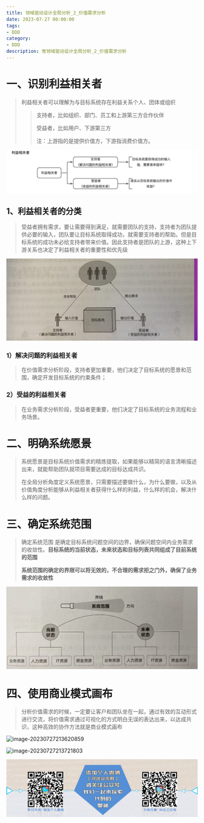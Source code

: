 ```yaml
---
title: 领域驱动设计全局分析_2_价值需求分析
date: 2023-07-27 00:00:00
tags: 
- DDD
category: 
- DDD
description: 常领域驱动设计全局分析_2_价值需求分析
---
```




# 一、识别利益相关者

> 利益相关者可以理解为与目标系统存在利益关系个人、团体或组织    
>
> > 支持者，比如组织、部门、员工和上游第三方合作伙伴       
> >
> > 受益者，比如用户、下游第三方        
> >
> > 注：上游指的是提供价值方，下游指消费价值方。



![image-20230725175911349](https://raw.githubusercontent.com/HealerJean/HealerJean.github.io/master/blogImages/image-20230725175911349.png)

## 1、利益相关者的分类

> 受益者拥有需求，要让需要得到满足，就需要团队的支持，支持者为团队提供必要的输入，团队要让目标系统取得成功，就需要支持者的帮助。但是目标系统的成功未必给支持者带来价值。因此支持者是团队的上游，这种上下游关系也决定了利益相关者的重要性和优先级

![image-20230727175250098](https://raw.githubusercontent.com/HealerJean/HealerJean.github.io/master/blogImages/image-20230727175250098.png)





### 1）解决问题的利益相关者

> 在价值需求分析阶段，支持者更加重要，他们决定了目标系统的愿景和范围，确定开发目标系统的约束条件；
>



### 2）受益的利益相关者

> 在业务需求分析阶段，受益者更重要，他们决定了目标系统的业务流程和业务场景。





# 二、明确系统愿景

> 系统愿景是目标系统价值需求的精炼提取，如果能够以精简的语言清晰描述出来，就能帮助团队就项目需要达成的目标达成共识。    
>
> 在全局分析角度定义系统愿景，只需要描述要做什么，为什么要做，以及从价值角度分析能够从利益相关者获得什么样的利益，什么样的机会，解决什么样的问题。



# 三、确定系统范围

> 确定系统范围 是确定目标系统问题空间的边界，确保问题空间内业务需求的收敛性。**目标系统的当前状态，未来状态和目标列表共同组成了目前系统的范围**    
>
> **系统范围的确定的界限可以将无效的，不合理的需求拒之门外，确保了业务需求的收敛性**

![image-20230727212829403](https://raw.githubusercontent.com/HealerJean/HealerJean.github.io/master/blogImages/image-20230727212829403.png)



# 四、使用商业模式画布

> 分析价值需求的时候，一定要让客户和团队坐在一起，通过有效的互动形式进行交流，将价值需求通过可视化的方式明白无误的表达出来，以达成共识，这种高效的协作方法就是商业模式画布

![image-20230727213620859](https://raw.githubusercontent.com/HealerJean/HealerJean.github.io/master/blogImages/image-20230727213620859.png)



![image-20230727213721803](https://raw.githubusercontent.com/HealerJean/HealerJean.github.io/master/blogImages/image-20230727213721803.png)







![ContactAuthor](https://raw.githubusercontent.com/HealerJean/HealerJean.github.io/master/assets/img/artical_bottom.jpg)



<!-- Gitalk 评论 start  -->

<link rel="stylesheet" href="https://unpkg.com/gitalk/dist/gitalk.css">

<script src="https://unpkg.com/gitalk@latest/dist/gitalk.min.js"></script> 
<div id="gitalk-container"></div>    
 <script type="text/javascript">
    var gitalk = new Gitalk({
		clientID: `1d164cd85549874d0e3a`,
		clientSecret: `527c3d223d1e6608953e835b547061037d140355`,
		repo: `HealerJean.github.io`,
		owner: 'HealerJean',
		admin: ['HealerJean'],
		id: 'eJSI2Kr7ihFEqwGz',
    });
    gitalk.render('gitalk-container');
</script> 







<!-- Gitalk end -->




